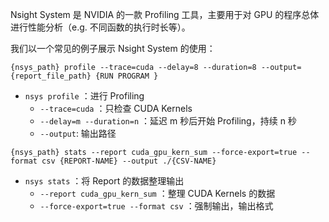 Nsight System 是 NVIDIA 的一款 Profiling 工具，主要用于对 GPU 的程序总体进行性能分析（e.g. 不同函数的执行时长等）。

我们以一个常见的例子展示 Nsight System 的使用：

```
{nsys_path} profile --trace=cuda --delay=8 --duration=8 --output={report_file_path} {RUN PROGRAM }
```
- `nsys profile` ：进行 Profiling
    - `--trace=cuda` ：只检查 CUDA Kernels
    - `--delay=m --duration=n` ：延迟 m 秒后开始 Profiling，持续 n 秒
    - `--output`: 输出路径

```
{nsys_path} stats --report cuda_gpu_kern_sum --force-export=true --format csv {REPORT-NAME} --output ./{CSV-NAME}
```

- `nsys stats` ：将 Report 的数据整理输出
    - `--report cuda_gpu_kern_sum` ：整理 CUDA Kernels 的数据
    - `--force-export=true --format csv` ：强制输出，输出格式